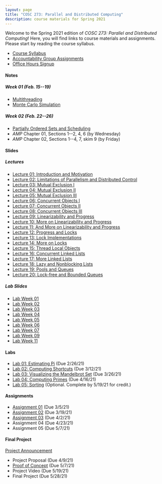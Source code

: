 ```yaml
---
layout: page
title: "COSC 273: Parallel and Distributed Computing"
description: course materials for Spring 2021
---
```


Welcome to the Spring 2021 edition of *COSC 273: Parallel and Distributed Computing*! Here, you will find links to course materials and assignments. Please start by reading the course syllabus.

+ [Course Syllabus](./syllabus/)
+ [Accountability Group Assignments](https://docs.google.com/spreadsheets/d/18fLHh-1Lz5KusvD_-_EsX0s0Joh6qrxHv9HukR4UWA0/edit?usp=sharing)
+ [Office Hours Signup](https://docs.google.com/document/d/1zElhsgBedfaoenn1uyz5OQZ7cQPK1-pvDuuk3fL1vxs/edit?usp=sharing)

#### Notes

##### Week 01 (Feb. 15--19)

+ [Multithreading](./notes/multithreading/)
+ [Monte Carlo Simulation](./notes/monte-carlo-method/)

##### Week 02 (Feb. 22--26)

+ [Partially Ordered Sets and Scheduling](./notes/posets-and-scheduling/)
+ *AMP* Chapter 01, Sections 1--2, 4, 6 (by Wednesday)
+ *AMP* Chapter 02, Sections 1--4, 7, skim 9 (by Friday)

#### Slides

##### Lectures

- [Lecture 01: Introduction and Motivation](./slides/lec01-introduction-and-motivation/)
- [Lecture 02: Limitations of Parallelism and Distributed Control](./slides/lec02-limitations-of-parallelism/)
- [Lecture 03: Mutual Exclusion I](./slides/lec03-mutex-1/)
- [Lecture 04: Mutual Exclusion II](./slides/lec04-mutex-2/)
- [Lecture 05: Mutual Exclusion III](./slides/lec05-mutex-3/)
- [Lecture 06: Concurrent Objects I](./slides/lec06-concurrent-objects-1/)
- [Lecture 07: Concurrent Objects II](./slides/lec07-concurrent-objects-2/)
- [Lecture 08: Concurrent Objects III](./slides/lec08-concurrent-objects-3/)
- [Lecture 09: Linearizability and Progress](./slides/lec09-linearizability-and-progress/)
- [Lecture 10: More on Linearizability and Progress](./slides/lec10-more-linearizability-and-progress/)
- [Lecture 11: And More on Linearizability and Progress](./slides/lec11-and-more-linearizability-and-progress/)
- [Lecture 12: Progress and Locks](./slides/lec12-progress-and-locks/)
- [Lecture 13: Lock Implementations](./slides/lec13-lock-implementations/)
- [Lecture 14: More on Locks](./slides/lec14-more-on-locks/)
- [Lecture 15: Thread Local Objects](./slides/lec15-thread-local-objects/)
- [Lecture 16: Concurrent Linked Lists](./slides/lec16-linked-lists/)
- [Lecture 17: More Linked Lists](./slides/lec17-more-linked-lists/)
- [Lecture 18: Lazy and Nonblocking Lists](./slides/lec18-lazy-and-nonblocking-lists/)
- [Lecture 19: Pools and Queues](./slides/lec19-pools-and-queues/)
- [Lecture 20: Lock-free and Bounded Queues](./slides/lec20-bounded-queues/)

##### Lab Slides

- [Lab Week 01](./slides/lab01/)
- [Lab Week 02](./slides/lab02/)
- [Lab Week 03](./slides/lab03/)
- [Lab Week 04](./slides/lab04/)
- [Lab Week 05](./slides/lab05/)
- [Lab Week 06](./slides/lab06/)
- [Lab Week 07](./slides/lab07/)
- [Lab Week 09](./slides/lab09/)
- [Lab Week 11](./slides/lab11/)

#### Labs

- [Lab 01: Estimating Pi](./labs/01-estimating-pi/) (Due 2/26/21)
- [Lab 02: Computing Shortcuts](./labs/02-computing-shortcuts/) (Due 3/12/21)
- [Lab 03: Visualizing the Mandelbrot Set](./labs/03-mandelbrot-set/) (Due 3/26/21)
- [Lab 04: Computing Primes](./labs/04-primes/) (Due 4/16/21)
- [Lab 05: Sorting](./labs/05-sorting/) (Optional. Complete by 5/19/21 for credit.)

#### Assignments

- [Assignment 01](./hw/homework-01/) (Due 3/5/21)
- [Assignment 02](./hw/homework-02/) (Due 3/19/21)
- [Assignment 03](./hw/homework-03/) (Due 4/2/21)
- Assignment 04 (Due 4/23/21)
- Assignment 05 (Due 5/7/21)

#### Final Project

[Project Announcement](./final-project/announcement/)

- Project Proposal (Due 4/9/21)
- [Proof of Concept](./final-project/baseline/) (Due 5/7/21)
- Project Video (Due 5/19/21)
- Final Project (Due 5/28/21)
